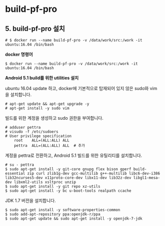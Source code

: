 # build-pf-pro

## 5. build-pf-pro 설치
```
# $ docker run --name build-pf-pro -v /data/work/src:/work -it ubuntu:16.04 /bin/bash
```

**docker 명령어**
```
$ docker run --name build-pf-pro -v /data/work/src:/work -it ubuntu:16.04 /bin/bash
```

**Android 5.1 build를 위한 utilities 설치**

ubuntu 16.04 update 하고, docker에 기본적으로 탑재되어 있지 않은 sudo와 vim을 설치합니다.  
```
# apt-get update && apt-get upgrade -y
# apt-get install -y sudo vim
```

빌드를 위한 계정을 생성하고 sudo 권한을 부여합니다.  
```
# adduser pettra
# visudo -f /etc/sudoers
# User privilege specification
    root    ALL=(ALL:ALL) ALL
    pettra  ALL=(ALL:ALL) ALL  # 추가
```

계정을 pettra로 전환하고, Android 5.1 빌드를 위한 유틸리티를 설치합니다.    
```
# su - pettra
$ sudo apt-get install -y git-core gnupg flex bison gperf build-essential zip curl zlib1g-dev gcc-multilib g++-multilib libc6-dev-i386 lib32ncurses5-dev x11proto-core-dev libx11-dev lib32z-dev libgl1-mesa-dev libxml2-utils xsltproc unzip
$ sudo apt-get install -y git repo xz-utils
$ sudo apt-get install -y bc u-boot-tools realpath ccache
```
JDK 1.7 버전을 설치합니다.
```
$ sudo apt-get install -y software-properties-common
$ sudo add-apt-repository ppa:openjdk-r/ppa  
$ sudo apt-get update && sudo apt-get install -y openjdk-7-jdk 
```
